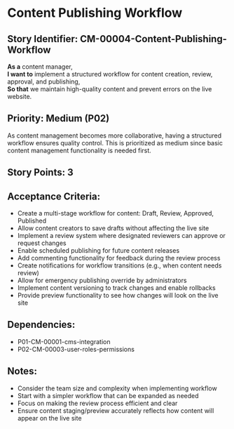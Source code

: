 # Content Publishing Workflow

## Story Identifier: CM-00004-Content-Publishing-Workflow

**As a** content manager,  
**I want to** implement a structured workflow for content creation, review, approval, and publishing,  
**So that** we maintain high-quality content and prevent errors on the live website.

## Priority: Medium (P02)
As content management becomes more collaborative, having a structured workflow ensures quality control. This is prioritized as medium since basic content management functionality is needed first.

## Story Points: 3

## Acceptance Criteria:
- Create a multi-stage workflow for content: Draft, Review, Approved, Published
- Allow content creators to save drafts without affecting the live site
- Implement a review system where designated reviewers can approve or request changes
- Enable scheduled publishing for future content releases
- Add commenting functionality for feedback during the review process
- Create notifications for workflow transitions (e.g., when content needs review)
- Allow for emergency publishing override by administrators
- Implement content versioning to track changes and enable rollbacks
- Provide preview functionality to see how changes will look on the live site

## Dependencies:
- P01-CM-00001-cms-integration
- P02-CM-00003-user-roles-permissions

## Notes:
- Consider the team size and complexity when implementing workflow
- Start with a simpler workflow that can be expanded as needed
- Focus on making the review process efficient and clear
- Ensure content staging/preview accurately reflects how content will appear on the live site
